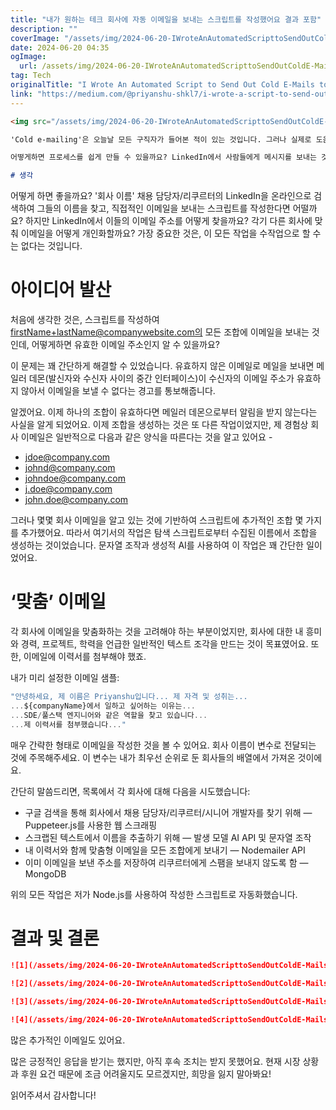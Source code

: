 ```yaml
---
title: "내가 원하는 테크 회사에 자동 이메일을 보내는 스크립트를 작성했어요 결과 포함"
description: ""
coverImage: "/assets/img/2024-06-20-IWroteAnAutomatedScripttoSendOutColdE-MailstotheTechCompaniesIWanttoWorkAtWithResults_0.png"
date: 2024-06-20 04:35
ogImage: 
  url: /assets/img/2024-06-20-IWroteAnAutomatedScripttoSendOutColdE-MailstotheTechCompaniesIWanttoWorkAtWithResults_0.png
tag: Tech
originalTitle: "I Wrote An Automated Script to Send Out Cold E-Mails to the Tech Companies I Want to Work At (With Results)"
link: "https://medium.com/@priyanshu-shkl7/i-wrote-a-script-to-send-out-cold-e-mails-to-the-tech-companies-i-want-to-work-at-with-results-ab9647ea4ee2"
---
```



```markdown
<img src="/assets/img/2024-06-20-IWroteAnAutomatedScripttoSendOutColdE-MailstotheTechCompaniesIWanttoWorkAtWithResults_0.png" />

'Cold e-mailing'은 오늘날 모든 구직자가 들어본 적이 있는 것입니다. 그러나 실제로 도움되고 쉬운 것일까요? 매번 이메일을 맞춤화하여 모든 채용 담당자 및 관리자들의 이메일을 검색하고 보내기는 귀찮은 일입니다. 굳이 그렇게 해야 하는가?

어떻게하면 프로세스를 쉽게 만들 수 있을까요? LinkedIn에서 사람들에게 메시지를 보내는 것은 수백 명의 사람들이 이미 모든 채용 담당자와 리크루터에게 메시지를 보냈다는 점을 고려하면 불가능합니다 (아무도 무시하려는 것이 아닙니다. 현재는 정말 어려운 시기이며 모두 최선을 다하고 있습니다)

# 생각
```

<div class="content-ad"></div>

어떻게 하면 좋을까요? '회사 이름' 채용 담당자/리쿠르터의 LinkedIn을 온라인으로 검색하여 그들의 이름을 찾고, 직접적인 이메일을 보내는 스크립트를 작성한다면 어떨까요? 하지만 LinkedIn에서 이들의 이메일 주소를 어떻게 찾을까요? 각기 다른 회사에 맞춰 이메일을 어떻게 개인화할까요? 가장 중요한 것은, 이 모든 작업을 수작업으로 할 수는 없다는 것입니다.

# 아이디어 발산

처음에 생각한 것은, 스크립트를 작성하여 firstName+lastName@companywebsite.com의 모든 조합에 이메일을 보내는 것인데, 어떻게하면 유효한 이메일 주소인지 알 수 있을까요?

이 문제는 꽤 간단하게 해결할 수 있었습니다. 유효하지 않은 이메일로 메일을 보내면 메일러 데몬(발신자와 수신자 사이의 중간 인터페이스)이 수신자의 이메일 주소가 유효하지 않아서 이메일을 보낼 수 없다는 경고를 통보해줍니다.

<div class="content-ad"></div>

알겠어요. 이제 하나의 조합이 유효하다면 메일러 데몬으로부터 알림을 받지 않는다는 사실을 알게 되었어요. 이제 조합을 생성하는 것은 또 다른 작업이었지만, 제 경험상 회사 이메일은 일반적으로 다음과 같은 양식을 따른다는 것을 알고 있어요 -

- jdoe@company.com
- johnd@company.com
- johndoe@company.com
- j.doe@company.com
- john.doe@company.com

그러나 몇몇 회사 이메일을 알고 있는 것에 기반하여 스크립트에 추가적인 조합 몇 가지를 추가했어요. 따라서 여기서의 작업은 탐색 스크립트로부터 수집된 이름에서 조합을 생성하는 것이었습니다. 문자열 조작과 생성적 AI를 사용하여 이 작업은 꽤 간단한 일이었어요.

# ‘맞춤’ 이메일

<div class="content-ad"></div>

각 회사에 이메일을 맞춤화하는 것을 고려해야 하는 부분이었지만, 회사에 대한 내 흥미와 경력, 프로젝트, 학력을 언급한 일반적인 텍스트 조각을 만드는 것이 목표였어요. 또한, 이메일에 이력서를 첨부해야 했죠.

내가 미리 설정한 이메일 샘플:

```js
"안녕하세요, 제 이름은 Priyanshu입니다... 제 자격 및 성취는...
...${companyName}에서 일하고 싶어하는 이유는...
...SDE/풀스택 엔지니어와 같은 역할을 찾고 있습니다...
...제 이력서를 첨부했습니다..."
```

매우 간략한 형태로 이메일을 작성한 것을 볼 수 있어요. 회사 이름이 변수로 전달되는 것에 주목해주세요. 이 변수는 내가 최우선 순위로 둔 회사들의 배열에서 가져온 것이에요.

<div class="content-ad"></div>

간단히 말씀드리면, 목록에서 각 회사에 대해 다음을 시도했습니다:

- 구글 검색을 통해 회사에서 채용 담당자/리쿠르터/시니어 개발자를 찾기 위해 — Puppeteer.js를 사용한 웹 스크래핑
- 스크랩된 텍스트에서 이름을 추출하기 위해 — 발생 모델 AI API 및 문자열 조작
- 내 이력서와 함께 맞춤형 이메일을 모든 조합에게 보내기 — Nodemailer API
- 이미 이메일을 보낸 주소를 저장하여 리쿠르터에게 스팸을 보내지 않도록 함 — MongoDB

위의 모든 작업은 저가 Node.js를 사용하여 작성한 스크립트로 자동화했습니다.

# 결과 및 결론

<div class="content-ad"></div>

```markdown
![1](/assets/img/2024-06-20-IWroteAnAutomatedScripttoSendOutColdE-MailstotheTechCompaniesIWanttoWorkAtWithResults_1.png)

![2](/assets/img/2024-06-20-IWroteAnAutomatedScripttoSendOutColdE-MailstotheTechCompaniesIWanttoWorkAtWithResults_2.png)

![3](/assets/img/2024-06-20-IWroteAnAutomatedScripttoSendOutColdE-MailstotheTechCompaniesIWanttoWorkAtWithResults_3.png)

![4](/assets/img/2024-06-20-IWroteAnAutomatedScripttoSendOutColdE-MailstotheTechCompaniesIWanttoWorkAtWithResults_4.png)
```

<div class="content-ad"></div>

많은 추가적인 이메일도 있어요.

많은 긍정적인 응답을 받기는 했지만, 아직 후속 조치는 받지 못했어요. 현재 시장 상황과 후원 요건 때문에 조금 어려울지도 모르겠지만, 희망을 잃지 말아봐요!

읽어주셔서 감사합니다!